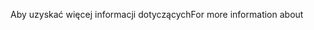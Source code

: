 <span data-ttu-id="5ea1a-101">Aby uzyskać więcej informacji dotyczących</span><span class="sxs-lookup"><span data-stu-id="5ea1a-101">For more information about</span></span>